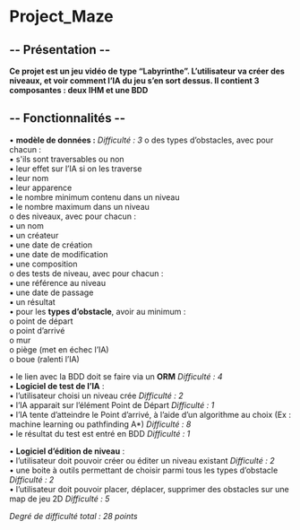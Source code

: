 # Project_Maze

## -- Présentation --

__Ce projet est un jeu vidéo de type “Labyrinthe”. L’utilisateur va créer des niveaux, et voir
comment l’IA du jeu s’en sort dessus. Il contient 3 composantes : deux IHM et une BDD__

## -- Fonctionnalités --

• __modèle de données :__ *Difficulté : 3* 
  o des types d’obstacles, avec pour chacun :  
    ▪ s'ils sont traversables ou non  
    ▪ leur effet sur l’IA si on les traverse  
    ▪ leur nom  
    ▪ leur apparence  
    ▪ le nombre minimum contenu dans un niveau  
    ▪ le nombre maximum dans un niveau  
  o des niveaux, avec pour chacun :  
    ▪ un nom  
    ▪ un créateur  
    ▪ une date de création  
    ▪ une date de modification  
    ▪ une composition  
  o des tests de niveau, avec pour chacun :  
    ▪ une référence au niveau  
    ▪ une date de passage  
    ▪ un résultat  
• pour les __types d’obstacle__, avoir au minimum :  
  o point de départ  
  o point d’arrivé  
  o mur  
  o piège (met en échec l’IA)  
  o boue (ralenti l’IA)  
  
• le lien avec la BDD doit se faire via un __ORM__ *Difficulté : 4*  
• __Logiciel de test de l’IA__ :  
  • l’utilisateur choisi un niveau crée *Difficulté : 2*  
  • l’IA apparait sur l’élément Point de Départ *Difficulté : 1*  
  • l’IA tente d’atteindre le Point d’arrivé, à l’aide d’un algorithme au choix (Ex :
  machine learning ou pathfinding A*) *Difficulté : 8*  
  • le résultat du test est entré en BDD *Difficulté : 1*  
  
• __Logiciel d’édition de niveau__ :  
  • l’utilisateur doit pouvoir créer ou éditer un niveau existant *Difficulté : 2*  
  • une boite à outils permettant de choisir parmi tous les types d’obstacle
  *Difficulté : 2*  
  • l’utilisateur doit pouvoir placer, déplacer, supprimer des obstacles sur une map
  de jeu 2D *Difficulté : 5*  
  
*Degré de difficulté total : 28 points*
